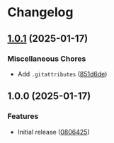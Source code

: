 # Changelog

## [1.0.1](https://github.com/nlemoine/wp-change-password-url/compare/1.0.0...1.0.1) (2025-01-17)


### Miscellaneous Chores

* Add `.gitattributes` ([851d6de](https://github.com/nlemoine/wp-change-password-url/commit/851d6de840edd5dcb7f619d8cf2cb945612d4ad5))

## 1.0.0 (2025-01-17)


### Features

* Initial release ([0806425](https://github.com/nlemoine/wp-change-password-url/commit/08064251497304ea77da10b4e62a56bd3efb4604))

